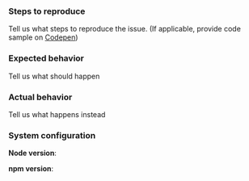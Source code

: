 ### Steps to reproduce
Tell us what steps to reproduce the issue. (If applicable, provide code sample on [Codepen](https://codepen.io/))

### Expected behavior
Tell us what should happen

### Actual behavior
Tell us what happens instead

### System configuration
**Node version**:

**npm version**: